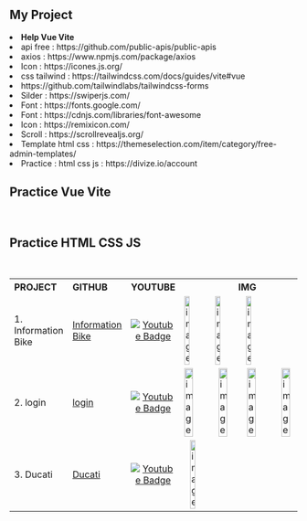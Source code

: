 ## My Project


<li><b>Help Vue Vite</b></li>
<li>api free : https://github.com/public-apis/public-apis</li>
<li>axios : https://www.npmjs.com/package/axios</li>
<li>Icon : https://icones.js.org/</li>
<li>css tailwind : https://tailwindcss.com/docs/guides/vite#vue</li>
<li>https://github.com/tailwindlabs/tailwindcss-forms</li>
<li>Silder : https://swiperjs.com/</li>
<li>Font : https://fonts.google.com/</li>
<li>Font : https://cdnjs.com/libraries/font-awesome</li>
<li>Icon : https://remixicon.com/</li>
<li>Scroll : https://scrollrevealjs.org/</li>
<li>Template html css : https://themeselection.com/item/category/free-admin-templates/</li>
<li>Practice : html css js : https://divize.io/account </li>

##  Practice Vue Vite
<br/>

##  Practice HTML CSS JS
<br/>

<table>
  <tr>
    <th style="text-align: left;">PROJECT</th>
    <th style="text-align: left;">GITHUB</th>
    <th style="text-align: center;">YOUTUBE</th>
    <th style="text-align: center; width: 40%; max-width: 400px;">IMG</th>
  </tr>
  <tr>
    <td style="text-align: left;">1. Information Bike</td>
    <td><a href="https://github.com/Earfi/practice_informationBike_html_css_js.git" alt="Information Bike">Information Bike</a></td>
    <td style="text-align: center;"><div id="badges">
    <a href="https://youtu.be/Zw1G42eydko"><img src="https://img.shields.io/badge/YouTube-red?style=for-the-badge&logo=youtube&logoColor=white" alt="Youtube Badge" /></a>
  </div></td>
    <td style="display: flex; align-items: center;">
      <img src="https://github.com/Earfi/practice_informationBike_html_css_js/assets/129359335/a11925bf-f1dc-4784-9f5e-bc8c4ad7769c" alt="image" style="width: 20%; max-width: 100px;">
      <img src="https://github.com/Earfi/practice_informationBike_html_css_js/assets/129359335/248d6520-9263-44c1-ba25-dcdee8960cc4" alt="image" style="width: 20%; max-width: 100px; margin-left: 10px;">
      <img src="https://github.com/Earfi/practice_informationBike_html_css_js/assets/129359335/32d583af-d7fd-44c2-adca-9258fedf77a1" alt="image" style="width: 20%; max-width: 100px; margin-left: 10px;">
    </td>
  </tr>
  
  <tr>
    <td style="text-align: left;">2. login</td>
    <td><a href="https://github.com/Earfi/html_css_js_practice_login" alt="login">login</a></td>
    <td style="text-align: center;"><div id="badges">
    <a href=""><img src="https://img.shields.io/badge/YouTube-red?style=for-the-badge&logo=youtube&logoColor=white" alt="Youtube Badge" /></a>
  </div></td>
   <td style="display: flex; align-items: center;">
      <img src="https://github.com/Earfi/html_css_js_practice_login/assets/129359335/ee3f2fad-c87a-45f2-9f3d-76a2aeb5c117" alt="image" style="width: 30%;">
      <img src="https://github.com/Earfi/html_css_js_practice_login/assets/129359335/bb85e376-e2c6-409f-890d-2099247b592a" alt="image" style="width: 30%; margin-left: 10px;">
      <img src="https://github.com/Earfi/html_css_js_practice_login/assets/129359335/29c0982d-3c21-45ff-975c-a642bac2e038" alt="image" style="width: 30%;">
      <img src="https://github.com/Earfi/html_css_js_practice_login/assets/129359335/e31feaee-d55a-43c9-ae26-ce73f7ad0c15" alt="image" style="width: 30%; margin-left: 10px;">
    </td>
  </tr>
  
  <tr>
    <td style="text-align: left;">3. Ducati</td>
    <td><a href="https://github.com/Earfi/html_css_js_practice_ducati" alt="Ducati">Ducati</a></td>
    <td style="text-align: center;"><div id="badges">
    <a href=""><img src="https://img.shields.io/badge/YouTube-red?style=for-the-badge&logo=youtube&logoColor=white" alt="Youtube Badge" /></a>
  </div></td>
   <td style="display: flex; align-items: center;">
      <img src="https://github.com/Earfi/html_css_js_practice_ducati/assets/129359335/e7b99785-ef28-4f0c-b9ea-de6a551e11b9" alt="image" style="width: 20%; max-width: 100px; margin-left: 10px;">
    </td>
  </tr>
</table>
